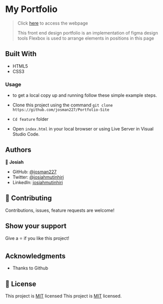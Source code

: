 # My Portfolio
> Click [here](https://github.com/josman227/Portfolio-Site) to access the webpage
> 
>This front end design portfolio is an implementation of figma design tools
>Flexbox is used to arrange elements in positions in this page 
## Built With

- HTML5
- CSS3

### Usage
 - to get a local copy up and running follow these simple example steps.

- Clone this project using the command `git clone https://github.com/josman227/Portfolio-Site`

- `Cd feature` folder

- Open `index.html` in your local browser or using Live Server in Visual Studio Code.


## Authors

👤 **Josiah**

- GitHub: [@josman227](https://github.com/josman227)
- Twitter: [@josiahmutinhiri](https://twitter.com/@josiahmutinhiri)
- LinkedIn: [josiahmutinhiri](https://linkedin.com/in/josiahmutinhiri)


## 🤝 Contributing

Contributions, issues, feature requests are welcome!


## Show your support

Give a ⭐️ if you like this project!

## Acknowledgments

- Thanks to Github 

## 📝 License

This project is [MIT](.md) licensed
This project is [MIT](.md) licensed.
